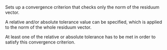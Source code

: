 Sets up a convergence criterion that checks only the norm of the residuum
vector.

A relative and/or absolute tolerance value can be specified, which is applied to
the norm of the whole residuum vector.

At least one of the relative or absolute tolerance has to be met in order to
satisfy this convergence criterion.
